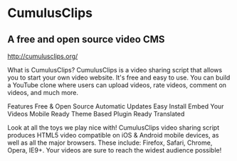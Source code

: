 # CumulusClips
## A free and open source video CMS

http://cumulusclips.org/

What is CumulusClips?
CumulusClips is a video sharing script that allows you to start your own video website. It's free and easy to use. You can build a YouTube clone where users can upload videos, rate videos, comment on videos, and much more.

Features
Free & Open Source
Automatic Updates
Easy Install
Embed Your Videos
Mobile Ready
Theme Based
Plugin Ready
Translated

Look at all the toys we play nice with!
CumulusClips video sharing script produces HTML5 video compatible on iOS & Android mobile devices, as well as all the major browsers. These include: Firefox, Safari, Chrome, Opera, IE9+. Your videos are sure to reach the widest audience possible!